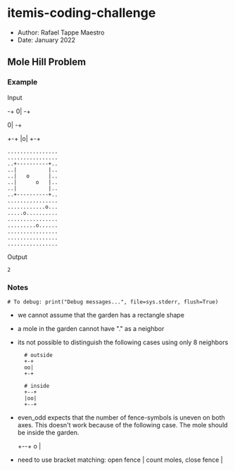 # itemis-coding-challenge

- Author: Rafael Tappe Maestro
- Date: January 2022

## Mole Hill Problem

### Example

Input

-+
0|
-+

0|
-+

+-+
|o|
+-+

```
................
................
..+----------+..
..|          |..
..|   o      |..
..|      o   |..
..|          |..
..+----------+..
................
............o...
.....o..........
................
.........o......
................
................
................
```

Output

```
2
```

### Notes

    # To debug: print("Debug messages...", file=sys.stderr, flush=True)

- we cannot assume that the garden has a rectangle shape
- a mole in the garden cannot have "." as a neighbor
- its not possible to distinguish the following cases using only 8 neighbors

        # outside
        +-+
        oo|
        +-+

        # inside
        +--+
        |oo|
        +--+

- even_odd expects that the number of fence-symbols is uneven on both axes. This doesn't work because of the following case. The mole should be inside the garden.

    +--+ o |

- need to use bracket matching: open fence | count moles, close fence |